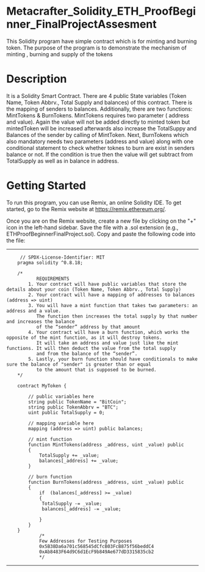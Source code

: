 # Metacrafter_Solidity_ETH_ProofBeginner_FinalProjectAssesment

This Solidity program have simple contract which is for minting and burning token. The purpose of the program is to demonstrate the mechanism of minting , burning and supply of the tokens

# Description
It is a Solidity Smart Contract. There are 4 public State variables (Token Name, Token Abbrv., Total Supply and balances) of this contract. There is the mapping of senders to balances. Additionally, there are two functions: MintTokens & BurnTokens. MintTokens requires two parameter ( address and value). Again the value will not be added directly to minted token but mintedToken will be increased afterwards also increase the TotalSuppy and Balances of the sender by calling of MintToken. Next, BurnTokens which also mandatory needs two parameters (address and value) along with one conditional statement to check whether toknes to burn are exist in senders balance or not. If the condition is true then the value will get subtract from TotalSupply as well as in balance in address.

# Getting Started
To run this program, you can use Remix, an online Solidity IDE. To get started, go to the Remix website at https://remix.ethereum.org/.

Once you are on the Remix website, create a new file by clicking on the "+" icon in the left-hand sidebar. Save the file with a .sol extension (e.g., ETHProofBeginnerFinalProject.sol). Copy and paste the following code into the file:

----
         // SPDX-License-Identifier: MIT
        pragma solidity ^0.8.18;
        
        /*
               REQUIREMENTS
            1. Your contract will have public variables that store the details about your coin (Token Name, Token Abbrv., Total Supply)
            2. Your contract will have a mapping of addresses to balances (address => uint)
            3. You will have a mint function that takes two parameters: an address and a value. 
               The function then increases the total supply by that number and increases the balance 
               of the “sender” address by that amount
            4. Your contract will have a burn function, which works the opposite of the mint function, as it will destroy tokens. 
               It will take an address and value just like the mint functions. It will then deduct the value from the total supply 
               and from the balance of the “sender”.
            5. Lastly, your burn function should have conditionals to make sure the balance of "sender" is greater than or equal 
               to the amount that is supposed to be burned.
        */
        
        contract MyToken {
        
            // public variables here
            string public TokenName = "BitCoin";
            string public TokenAbbrv = "BTC";
            uint public TotalSupply = 0;
        
            // mapping variable here
            mapping (address => uint) public balances;
        
            // mint function
            function MintTokens(address _address, uint _value) public 
            {
                TotalSupply += _value;
                balances[_address] += _value;
            }
        
            // burn function
            function BurnTokens(address _address, uint _value) public 
            {
                if  (balances[_address] >= _value) 
                {            
                 TotalSupply -= _value;
                 balances[_address] -= _value;  
        
                }
            }
        }
                /* 
                Few Addresses for Testing Purposes
                0x5B38Da6a701c568545dCfcB03FcB875f56beddC4
                0xAb8483F64d9C6d1EcF9b849Ae677dD3315835cb2
                */       
----
